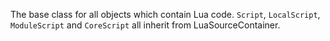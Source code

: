 The base class for all objects which contain Lua code. `Script`, `LocalScript`, `ModuleScript` and `CoreScript` all inherit from LuaSourceContainer.